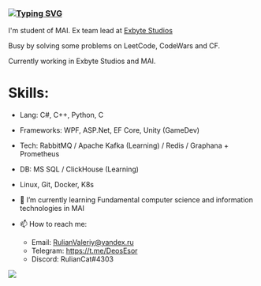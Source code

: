 ### [![Typing SVG](https://readme-typing-svg.herokuapp.com?color=%2336BCF7&lines=Hi+there+👋,+my+name+is+Valeriy)](https://git.io/typing-svg)
I'm student of MAI. Ex team lead at [Exbyte Studios](https://vk.com/exbytestudios) 

Busy by solving some problems on LeetCode, CodeWars and CF.

Currently working in Exbyte Studios and MAI.


# Skills:  
- Lang: C#, C++, Python, C

- Frameworks: WPF, ASP.Net, EF Core, Unity (GameDev)
- Tech: RabbitMQ / Apache Kafka (Learning) / Redis / Graphana + Prometheus
- DB: MS SQL / ClickHouse (Learning)
- Linux, Git, Docker, K8s

- 🌱 I’m currently learning Fundamental computer science and information technologies in MAI
- 📫 How to reach me: 
   - Email: RulianValeriy@yandex.ru
   - Telegram: https://t.me/DeosEsor
   - Discord: RulianCat#4303
   
   
![](https://komarev.com/ghpvc/?username=your-github-username)
